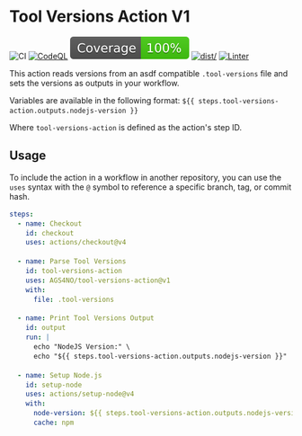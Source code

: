 # Tool Versions Action V1

![CI](https://github.com/actions/typescript-action/actions/workflows/ci.yml/badge.svg)
[![CodeQL](https://github.com/actions/typescript-action/actions/workflows/codeql-analysis.yml/badge.svg)](https://github.com/actions/typescript-action/actions/workflows/codeql-analysis.yml)
[![Coverage](./badges/coverage.svg)](./badges/coverage.svg)
[![dist/](https://github.com/actions/typescript-action/actions/workflows/check-dist.yml/badge.svg)](https://github.com/actions/typescript-action/actions/workflows/check-dist.yml)
[![Linter](https://github.com/actions/typescript-action/actions/workflows/linter.yml/badge.svg)](https://github.com/super-linter/super-linter)

This action reads versions from an asdf compatible `.tool-versions` file and
sets the versions as outputs in your workflow.

Variables are available in the following format:
`${{ steps.tool-versions-action.outputs.nodejs-version }}`

Where `tool-versions-action` is defined as the action's step ID.

## Usage

To include the action in a workflow in another repository, you can use the
`uses` syntax with the `@` symbol to reference a specific branch, tag, or commit
hash.

```yaml
steps:
  - name: Checkout
    id: checkout
    uses: actions/checkout@v4

  - name: Parse Tool Versions
    id: tool-versions-action
    uses: AGS4NO/tool-versions-action@v1
    with:
      file: .tool-versions

  - name: Print Tool Versions Output
    id: output
    run: |
      echo "NodeJS Version:" \
      echo "${{ steps.tool-versions-action.outputs.nodejs-version }}"

  - name: Setup Node.js
    id: setup-node
    uses: actions/setup-node@v4
    with:
      node-version: ${{ steps.tool-versions-action.outputs.nodejs-version }}
      cache: npm

```
